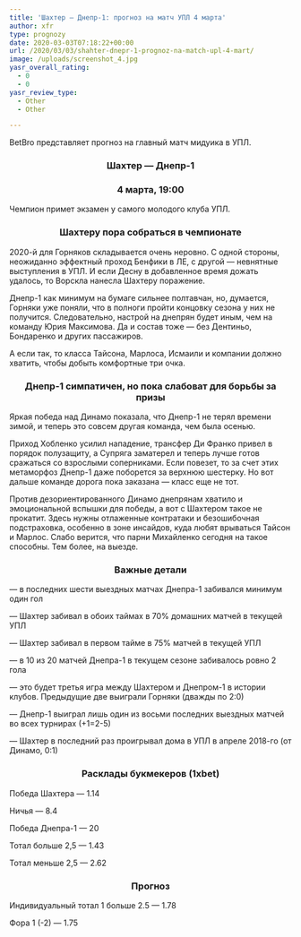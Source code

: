 ```yaml
---
title: 'Шахтер — Днепр-1: прогноз на матч УПЛ 4 марта'
author: xfr
type: prognozy
date: 2020-03-03T07:18:22+00:00
url: /2020/03/03/shahter-dnepr-1-prognoz-na-match-upl-4-mart/
image: /uploads/screenshot_4.jpg
yasr_overall_rating:
  - 0
  - 0
yasr_review_type:
  - Other
  - Other

---
```

BetBro представляет прогноз на главный матч мидуика в УПЛ.

<h3 style="text-align: center">
  Шахтер &#8212; Днепр-1
</h3>

<h3 style="text-align: center">
  4 марта, 19:00
</h3>

Чемпион примет экзамен у самого молодого клуба УПЛ.

<h3 style="text-align: center">
  Шахтеру пора собраться в чемпионате
</h3>

2020-й для Горняков складывается очень неровно. С одной стороны, неожиданно эффектный проход Бенфики в ЛЕ, с другой &#8212; невнятные выступления в УПЛ. И если Десну в добавленное время дожать удалось, то Ворскла нанесла Шахтеру поражение.

Днепр-1 как минимум на бумаге сильнее полтавчан, но, думается, Горняки уже поняли, что в полноги пройти концовку сезона у них не получится. Следовательно, настрой на днепрян будет иным, чем на команду Юрия Максимова. Да и состав тоже &#8212; без Дентиньо, Бондаренко и других пассажиров.

А если так, то класса Тайсона, Марлоса, Исмаили и компании должно хватить, чтобы добыть комфортные три очка.

<h3 style="text-align: center">
  <strong>Днепр-1 симпатичен, но пока слабоват для борьбы за призы</strong>
</h3>

Яркая победа над Динамо показала, что Днепр-1 не терял времени зимой, и теперь это совсем другая команда, чем была осенью.

Приход Хобленко усилил нападение, трансфер Ди Франко привел в порядок полузащиту, а Супряга заматерел и теперь лучше готов сражаться со взрослыми соперниками. Если повезет, то за счет этих метаморфоз Днепр-1 даже поборется за верхнюю шестерку. Но вот дальше команде дорога пока заказана &#8212; класс еще не тот.

Против дезориентированного Динамо днепрянам хватило и эмоциональной вспышки для победы, а вот с Шахтером такое не прокатит. Здесь нужны отлаженные контратаки и безошибочная подстраховка, особенно в зоне инсайдов, куда любят врываться Тайсон и Марлос. Слабо верится, что парни Михайленко сегодня на такое способны. Тем более, на выезде.

<h3 style="text-align: center">
  <strong>Важные детали</strong>
</h3>

&#8212; в последних шести выездных матчах Днепра-1 забивался минимум один гол

&#8212; Шахтер забивал в обоих таймах в 70% домашних матчей в текущей УПЛ

&#8212; Шахтер забивал в первом тайме в 75% матчей в текущей УПЛ

&#8212; в 10 из 20 матчей Днепра-1 в текущем сезоне забивалось ровно 2 гола

&#8212; это будет третья игра между Шахтером и Днепром-1 в истории клубов. Предыдущие две выиграли Горняки (дважды по 2:0)

&#8212; Днепр-1 выиграл лишь один из восьми последних выездных матчей во всех турнирах (+1=2-5)

&#8212; Шахтер в последний раз проигрывал дома в УПЛ в апреле 2018-го (от Динамо, 0:1)

<h3 style="text-align: center">
  <strong>Расклады букмекеров (1хbet)</strong>
</h3>

Победа Шахтера &#8212; 1.14

Ничья &#8212; 8.4

Победа Днепра-1 &#8212; 20

Тотал больше 2,5 &#8212; 1.43

Тотал меньше 2,5 &#8212; 2.62

<h3 style="text-align: center">
  <strong>Прогноз</strong>
</h3>

Индивидуальный тотал 1 больше 2.5 &#8212; 1.78

Фора 1 (-2) &#8212; 1.75